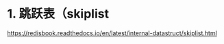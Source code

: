 # 1. 跳跃表（skiplist




https://redisbook.readthedocs.io/en/latest/internal-datastruct/skiplist.html
















